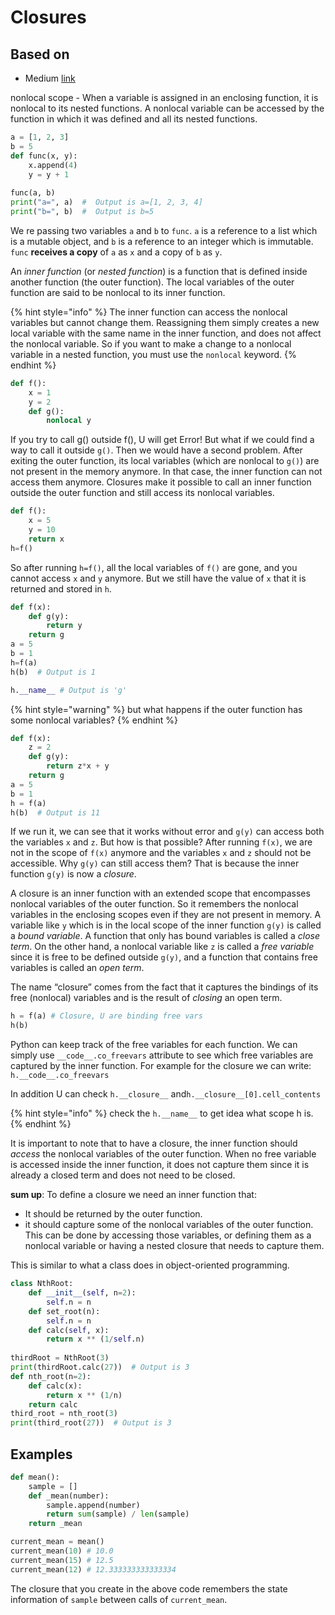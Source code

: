 # Closures

## Based on

* Medium [link](https://towardsdatascience.com/closures-and-decorators-in-python-2551abbc6eb6)

nonlocal scope - When a variable is assigned in an enclosing function, it is nonlocal to its nested functions. A nonlocal variable can be accessed by the function in which it was defined and all its nested functions.

```python
a = [1, 2, 3]
b = 5
def func(x, y):
    x.append(4)
    y = y + 1
    
func(a, b)
print("a=", a)  #  Output is a=[1, 2, 3, 4]
print("b=", b)  #  Output is b=5
```

 We re passing two variables `a` and `b` to `func`. `a` is a reference to a list which is a mutable object, and `b` is a reference to an integer which is immutable. `func` **receives a copy** of `a` as `x` and a copy of `b` as `y`.

 An _inner function_ \(or _nested function_\) is a function that is defined inside another function \(the outer function\). The local variables of the outer function are said to be nonlocal to its inner function.

{% hint style="info" %}
The inner function can access the nonlocal variables but cannot change them. Reassigning them simply creates a new local variable with the same name in the inner function, and does not affect the nonlocal variable. So if you want to make a change to a nonlocal variable in a nested function, you must use the `nonlocal` keyword.
{% endhint %}

```python
def f():
    x = 1
    y = 2
    def g():
        nonlocal y
```

 If you try to call g\(\) outside f\(\), U will get Error!  But what if we could find a way to call it outside `g()`. Then we would have a second problem. After exiting the outer function, its local variables \(which are nonlocal to `g()`\) are not present in the memory anymore. In that case, the inner function can not access them anymore. Closures make it possible to call an inner function outside the outer function and still access its nonlocal variables.

```python
def f():
    x = 5
    y = 10
    return x
h=f()
```

 So after running `h=f()`, all the local variables of `f()` are gone, and you cannot access `x` and `y` anymore. But we still have the value of `x` that it is returned and stored in `h`.

```python
def f(x):
    def g(y):
        return y
    return g
a = 5
b = 1
h=f(a)
h(b)  # Output is 1

h.__name__ # Output is 'g'
```

{% hint style="warning" %}
but what happens if the outer function has some nonlocal variables?
{% endhint %}

```python
def f(x):
    z = 2
    def g(y):
        return z*x + y
    return g
a = 5
b = 1
h = f(a)
h(b)  # Output is 11
```

 If we run it, we can see that it works without error and `g(y)` can access both the variables `x` and `z`. But how is that possible? After running `f(x)`, we are not in the scope of `f(x)` anymore and the variables `x` and `z` should not be accessible. Why `g(y)` can still access them? That is because the inner function `g(y)` is now a _closure_.

 A closure is an inner function with an extended scope that encompasses nonlocal variables of the outer function. So it remembers the nonlocal variables in the enclosing scopes even if they are not present in memory. A variable like `y` which is in the local scope of the inner function `g(y)` is called a _bound variable_. A function that only has bound variables is called a _close term_. On the other hand, a nonlocal variable like `z` is called a _free variable_ since it is free to be defined outside `g(y)`, and a function that contains free variables is called an _open term_.

 The name “closure” comes from the fact that it captures the bindings of its free \(nonlocal\) variables and is the result of _closing_ an open term.

```python
h = f(a) # Closure, U are binding free vars
h(b) 
```

 Python can keep track of the free variables for each function. We can simply use `__code__.co_freevars` attribute to see which free variables are captured by the inner function. For example for the closure  we can write: `h.__code__.co_freevars`

In addition U can check `h.__closure__` and`h.__closure__[0].cell_contents`

{% hint style="info" %}
check the `h.__name__` to get idea what scope h is.
{% endhint %}

 It is important to note that to have a closure, the inner function should _access_ the nonlocal variables of the outer function. When no free variable is accessed inside the inner function, it does not capture them since it is already a closed term and does not need to be closed.

**sum up**: To define a closure we need an inner function that:

* It should be returned by the outer function.
* it should capture some of the nonlocal variables of the outer function. This can be done by accessing those variables, or defining them as a nonlocal variable or having a nested closure that needs to capture them.

This is similar to what a class does in object-oriented programming.

```python
class NthRoot:
    def __init__(self, n=2):
        self.n = n
    def set_root(n):
        self.n = n
    def calc(self, x):
        return x ** (1/self.n)
    
thirdRoot = NthRoot(3)
print(thirdRoot.calc(27))  # Output is 3
def nth_root(n=2):
    def calc(x):
        return x ** (1/n)
    return calc
third_root = nth_root(3)
print(third_root(27))  # Output is 3
```

## Examples

```python
def mean():
    sample = []
    def _mean(number):
        sample.append(number)
        return sum(sample) / len(sample)
    return _mean

current_mean = mean()
current_mean(10) # 10.0
current_mean(15) # 12.5
current_mean(12) # 12.333333333333334
```

 The closure that you create in the above code remembers the state information of `sample` between calls of `current_mean`. 

